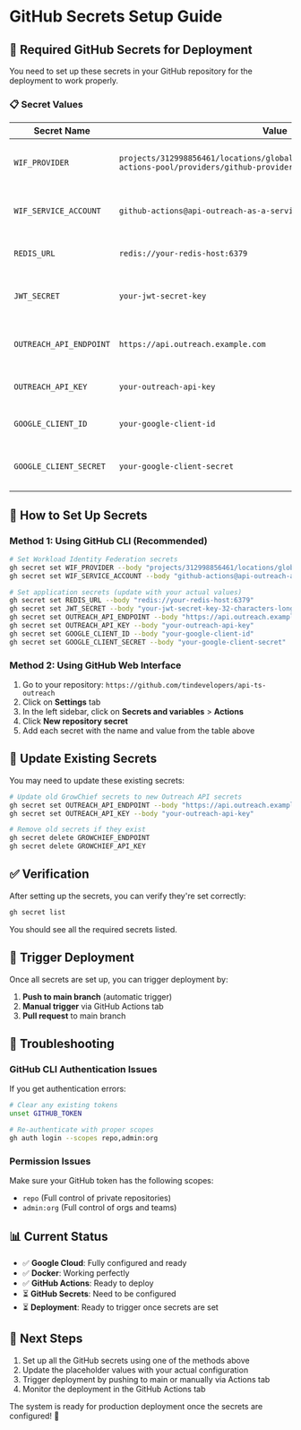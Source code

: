 # GitHub Secrets Setup Guide

## 🔐 Required GitHub Secrets for Deployment

You need to set up these secrets in your GitHub repository for the deployment to work properly.

### 📋 Secret Values

| Secret Name | Value | Description |
|-------------|-------|-------------|
| `WIF_PROVIDER` | `projects/312998856461/locations/global/workloadIdentityPools/github-actions-pool/providers/github-provider` | Workload Identity Federation Provider |
| `WIF_SERVICE_ACCOUNT` | `github-actions@api-outreach-as-a-service.iam.gserviceaccount.com` | Google Cloud Service Account |
| `REDIS_URL` | `redis://your-redis-host:6379` | Redis connection string |
| `JWT_SECRET` | `your-jwt-secret-key` | JWT signing secret (32+ characters) |
| `OUTREACH_API_ENDPOINT` | `https://api.outreach.example.com` | Your outreach API endpoint |
| `OUTREACH_API_KEY` | `your-outreach-api-key` | Your outreach API key |
| `GOOGLE_CLIENT_ID` | `your-google-client-id` | Google OAuth client ID |
| `GOOGLE_CLIENT_SECRET` | `your-google-client-secret` | Google OAuth client secret |

## 🚀 How to Set Up Secrets

### Method 1: Using GitHub CLI (Recommended)

```bash
# Set Workload Identity Federation secrets
gh secret set WIF_PROVIDER --body "projects/312998856461/locations/global/workloadIdentityPools/github-actions-pool/providers/github-provider"
gh secret set WIF_SERVICE_ACCOUNT --body "github-actions@api-outreach-as-a-service.iam.gserviceaccount.com"

# Set application secrets (update with your actual values)
gh secret set REDIS_URL --body "redis://your-redis-host:6379"
gh secret set JWT_SECRET --body "your-jwt-secret-key-32-characters-long"
gh secret set OUTREACH_API_ENDPOINT --body "https://api.outreach.example.com"
gh secret set OUTREACH_API_KEY --body "your-outreach-api-key"
gh secret set GOOGLE_CLIENT_ID --body "your-google-client-id"
gh secret set GOOGLE_CLIENT_SECRET --body "your-google-client-secret"
```

### Method 2: Using GitHub Web Interface

1. Go to your repository: `https://github.com/tindevelopers/api-ts-outreach`
2. Click on **Settings** tab
3. In the left sidebar, click on **Secrets and variables** > **Actions**
4. Click **New repository secret**
5. Add each secret with the name and value from the table above

## 🔄 Update Existing Secrets

You may need to update these existing secrets:

```bash
# Update old GrowChief secrets to new Outreach API secrets
gh secret set OUTREACH_API_ENDPOINT --body "https://api.outreach.example.com"
gh secret set OUTREACH_API_KEY --body "your-outreach-api-key"

# Remove old secrets if they exist
gh secret delete GROWCHIEF_ENDPOINT
gh secret delete GROWCHIEF_API_KEY
```

## ✅ Verification

After setting up the secrets, you can verify they're set correctly:

```bash
gh secret list
```

You should see all the required secrets listed.

## 🚀 Trigger Deployment

Once all secrets are set up, you can trigger deployment by:

1. **Push to main branch** (automatic trigger)
2. **Manual trigger** via GitHub Actions tab
3. **Pull request** to main branch

## 🔧 Troubleshooting

### GitHub CLI Authentication Issues

If you get authentication errors:

```bash
# Clear any existing tokens
unset GITHUB_TOKEN

# Re-authenticate with proper scopes
gh auth login --scopes repo,admin:org
```

### Permission Issues

Make sure your GitHub token has the following scopes:
- `repo` (Full control of private repositories)
- `admin:org` (Full control of orgs and teams)

## 📊 Current Status

- ✅ **Google Cloud**: Fully configured and ready
- ✅ **Docker**: Working perfectly
- ✅ **GitHub Actions**: Ready to deploy
- ⏳ **GitHub Secrets**: Need to be configured
- ⏳ **Deployment**: Ready to trigger once secrets are set

## 🎯 Next Steps

1. Set up all the GitHub secrets using one of the methods above
2. Update the placeholder values with your actual configuration
3. Trigger deployment by pushing to main or manually via Actions tab
4. Monitor the deployment in the GitHub Actions tab

The system is ready for production deployment once the secrets are configured! 🚀
